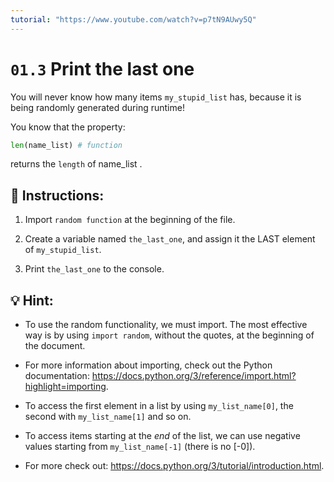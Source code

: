```yaml
---
tutorial: "https://www.youtube.com/watch?v=p7tN9AUwy5Q"
---
```


# `01.3` Print the last one

You will never know how many items `my_stupid_list` has, because it is being randomly generated during runtime!

You know that the property:
```py
len(name_list) # function
```
returns the `length` of name_list .

## 📝 Instructions:

1. Import `random function` at the beginning of the file.

2. Create a variable named `the_last_one`, and assign it the LAST element of `my_stupid_list`.

3. Print `the_last_one` to the console.

## 💡 Hint:

- To use the random functionality, we must import. The most effective way is by using `import random`, without the quotes, at the beginning of the document.

+ For more information about importing, check out the Python documentation: https://docs.python.org/3/reference/import.html?highlight=importing.

+ To access the first element in a list by using `my_list_name[0]`, the second with `my_list_name[1]` and so on. 

+ To access items starting at the *end* of the list, we can use negative values starting from `my_list_name[-1]` (there is no [-0]). 

+ For more check out: https://docs.python.org/3/tutorial/introduction.html.
